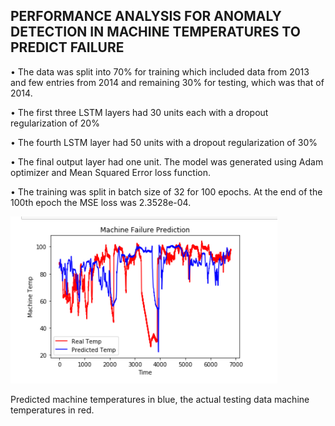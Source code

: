 ## PERFORMANCE ANALYSIS FOR ANOMALY DETECTION IN MACHINE TEMPERATURES TO PREDICT FAILURE
• The data was split into 70% for training which included data from 2013 and few entries from 2014 and remaining 30% for testing, which was that of 2014.

• The first three LSTM layers had 30 units each with a dropout regularization of 20%

• The fourth LSTM layer had 50 units with a dropout regularization of 30%

• The final output layer had one unit. The model was generated using Adam optimizer and Mean Squared Error loss function.

• The training was split in batch size of 32 for 100 epochs. At the end of the 100th epoch the MSE loss was 2.3528e-04.


![Image](ReadMe_Results_Images/Anomaly_Detection.png)

Predicted machine temperatures in blue, the actual testing data machine temperatures in red.
